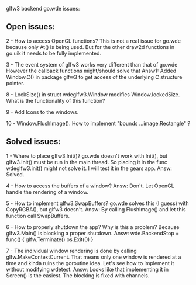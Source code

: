 glfw3 backend go.wde issues:

Open issues:
------------

2  - How to access OpenGL functions? This is not a real issue for go.wde because
     only At() is being used. But for the other draw2d functions in go.uik it 
     needs to be fully implemented.

3  - The event system of glfw3 works very different than that of go.wde
     However the callback functions might/should solve that
     Answ1: Added Window.C() in package glfw3 to get access of the underlying C
     structure pointer.

8  - LockSize() in struct wdeglfw3.Window modifies Window.lockedSize.
     What is the functionality of this function?
   
9  - Add Icons to the windows.

10 - Window.FlushImage(). How to implement "bounds ...image.Rectangle" ?
 

Solved issues:
--------------

1  - Where to place glfw3.Init()? go.wde doesn't work with Init(), 
     but glfw3.Init() must be run in the main thread. So placing it in the
     func wdeglfw3.init() might not solve it.
     I will test it in the gears app.
     Answ: Solved.
    
4  - How to access the buffers of a window?
     Answ: Don't. Let OpenGL handle the rendering of a window.

5  - How to implement glfw3.SwapBuffers? go.wde solves this (I guess) with
     CopyRGBA(), but glfw3 doesn't.
     Answ: By calling FlushImage() and let this function call SwapBuffers.
    
6  - How to properly shutdown the app? Why is this a problem? 
     Because glfw3.Main() is blocking a proper shutdown.
     Answ:
     	wde.BackendStop = func() {
     		glfw.Terminate()
     		os.Exit(0)
     	}

7  - The individual window rendering is done by calling 
     glfw.MakeContextCurrent. That means only one window is rendered at a time
     and kinda ruins the goroutine idea.
     Let's see how to implement it without modifying wdetest.
     Answ: Looks like that implementing it in Screen() is the easiest.
     The blocking is fixed with channels.

